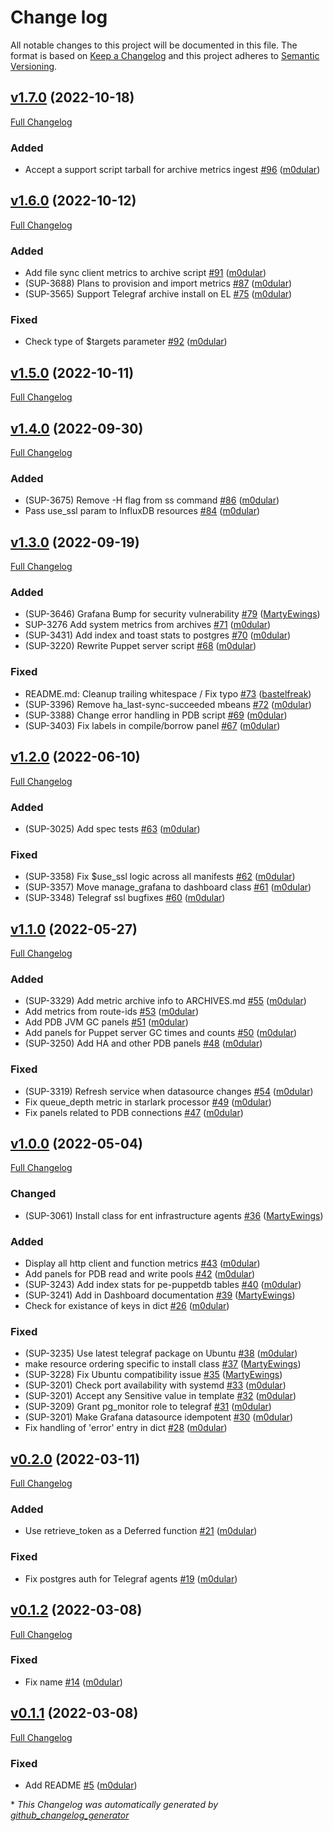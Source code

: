 # Change log

All notable changes to this project will be documented in this file. The format is based on [Keep a Changelog](http://keepachangelog.com/en/1.0.0/) and this project adheres to [Semantic Versioning](http://semver.org).

## [v1.7.0](https://github.com/puppetlabs/puppet_operational_dashboards/tree/v1.7.0) (2022-10-18)

[Full Changelog](https://github.com/puppetlabs/puppet_operational_dashboards/compare/v1.6.0...v1.7.0)

### Added

- Accept a support script tarball for archive metrics ingest [\#96](https://github.com/puppetlabs/puppet_operational_dashboards/pull/96) ([m0dular](https://github.com/m0dular))

## [v1.6.0](https://github.com/puppetlabs/puppet_operational_dashboards/tree/v1.6.0) (2022-10-12)

[Full Changelog](https://github.com/puppetlabs/puppet_operational_dashboards/compare/v1.5.0...v1.6.0)

### Added

- Add file sync client metrics to archive script [\#91](https://github.com/puppetlabs/puppet_operational_dashboards/pull/91) ([m0dular](https://github.com/m0dular))
- \(SUP-3688\) Plans to provision and import metrics [\#87](https://github.com/puppetlabs/puppet_operational_dashboards/pull/87) ([m0dular](https://github.com/m0dular))
- \(SUP-3565\) Support Telegraf archive install on EL [\#75](https://github.com/puppetlabs/puppet_operational_dashboards/pull/75) ([m0dular](https://github.com/m0dular))

### Fixed

- Check type of $targets parameter [\#92](https://github.com/puppetlabs/puppet_operational_dashboards/pull/92) ([m0dular](https://github.com/m0dular))

## [v1.5.0](https://github.com/puppetlabs/puppet_operational_dashboards/tree/v1.5.0) (2022-10-11)

[Full Changelog](https://github.com/puppetlabs/puppet_operational_dashboards/compare/v1.4.0...v1.5.0)

## [v1.4.0](https://github.com/puppetlabs/puppet_operational_dashboards/tree/v1.4.0) (2022-09-30)

[Full Changelog](https://github.com/puppetlabs/puppet_operational_dashboards/compare/v1.3.0...v1.4.0)

### Added

- \(SUP-3675\) Remove -H flag from ss command [\#86](https://github.com/puppetlabs/puppet_operational_dashboards/pull/86) ([m0dular](https://github.com/m0dular))
- Pass use\_ssl param to InfluxDB resources [\#84](https://github.com/puppetlabs/puppet_operational_dashboards/pull/84) ([m0dular](https://github.com/m0dular))

## [v1.3.0](https://github.com/puppetlabs/puppet_operational_dashboards/tree/v1.3.0) (2022-09-19)

[Full Changelog](https://github.com/puppetlabs/puppet_operational_dashboards/compare/v1.2.0...v1.3.0)

### Added

- \(SUP-3646\) Grafana Bump for security vulnerability [\#79](https://github.com/puppetlabs/puppet_operational_dashboards/pull/79) ([MartyEwings](https://github.com/MartyEwings))
- SUP-3276 Add system metrics from archives [\#71](https://github.com/puppetlabs/puppet_operational_dashboards/pull/71) ([m0dular](https://github.com/m0dular))
- \(SUP-3431\) Add index and toast stats to postgres [\#70](https://github.com/puppetlabs/puppet_operational_dashboards/pull/70) ([m0dular](https://github.com/m0dular))
- \(SUP-3220\) Rewrite Puppet server script [\#68](https://github.com/puppetlabs/puppet_operational_dashboards/pull/68) ([m0dular](https://github.com/m0dular))

### Fixed

- README.md: Cleanup trailing whitespace  / Fix typo [\#73](https://github.com/puppetlabs/puppet_operational_dashboards/pull/73) ([bastelfreak](https://github.com/bastelfreak))
- \(SUP-3396\) Remove ha\_last-sync-succeeded mbeans [\#72](https://github.com/puppetlabs/puppet_operational_dashboards/pull/72) ([m0dular](https://github.com/m0dular))
- \(SUP-3388\) Change error handling in PDB script [\#69](https://github.com/puppetlabs/puppet_operational_dashboards/pull/69) ([m0dular](https://github.com/m0dular))
- \(SUP-3403\) Fix labels in compile/borrow panel [\#67](https://github.com/puppetlabs/puppet_operational_dashboards/pull/67) ([m0dular](https://github.com/m0dular))

## [v1.2.0](https://github.com/puppetlabs/puppet_operational_dashboards/tree/v1.2.0) (2022-06-10)

[Full Changelog](https://github.com/puppetlabs/puppet_operational_dashboards/compare/v1.1.0...v1.2.0)

### Added

- \(SUP-3025\) Add spec tests [\#63](https://github.com/puppetlabs/puppet_operational_dashboards/pull/63) ([m0dular](https://github.com/m0dular))

### Fixed

- \(SUP-3358\) Fix $use\_ssl logic across all manifests [\#62](https://github.com/puppetlabs/puppet_operational_dashboards/pull/62) ([m0dular](https://github.com/m0dular))
- \(SUP-3357\) Move manage\_grafana to dashboard class [\#61](https://github.com/puppetlabs/puppet_operational_dashboards/pull/61) ([m0dular](https://github.com/m0dular))
- \(SUP-3348\) Telegraf ssl bugfixes [\#60](https://github.com/puppetlabs/puppet_operational_dashboards/pull/60) ([m0dular](https://github.com/m0dular))

## [v1.1.0](https://github.com/puppetlabs/puppet_operational_dashboards/tree/v1.1.0) (2022-05-27)

[Full Changelog](https://github.com/puppetlabs/puppet_operational_dashboards/compare/v1.0.0...v1.1.0)

### Added

- \(SUP-3329\) Add metric archive info to ARCHIVES.md [\#55](https://github.com/puppetlabs/puppet_operational_dashboards/pull/55) ([m0dular](https://github.com/m0dular))
- Add metrics from route-ids [\#53](https://github.com/puppetlabs/puppet_operational_dashboards/pull/53) ([m0dular](https://github.com/m0dular))
- Add PDB JVM GC panels [\#51](https://github.com/puppetlabs/puppet_operational_dashboards/pull/51) ([m0dular](https://github.com/m0dular))
- Add panels for Puppet server GC times and counts [\#50](https://github.com/puppetlabs/puppet_operational_dashboards/pull/50) ([m0dular](https://github.com/m0dular))
- \(SUP-3250\) Add HA and other PDB panels [\#48](https://github.com/puppetlabs/puppet_operational_dashboards/pull/48) ([m0dular](https://github.com/m0dular))

### Fixed

- \(SUP-3319\) Refresh service when datasource changes [\#54](https://github.com/puppetlabs/puppet_operational_dashboards/pull/54) ([m0dular](https://github.com/m0dular))
- Fix queue\_depth metric in starlark processor [\#49](https://github.com/puppetlabs/puppet_operational_dashboards/pull/49) ([m0dular](https://github.com/m0dular))
- Fix panels related to PDB connections [\#47](https://github.com/puppetlabs/puppet_operational_dashboards/pull/47) ([m0dular](https://github.com/m0dular))

## [v1.0.0](https://github.com/puppetlabs/puppet_operational_dashboards/tree/v1.0.0) (2022-05-04)

[Full Changelog](https://github.com/puppetlabs/puppet_operational_dashboards/compare/v0.2.0...v1.0.0)

### Changed

- \(SUP-3061\) Install class for ent infrastructure agents [\#36](https://github.com/puppetlabs/puppet_operational_dashboards/pull/36) ([MartyEwings](https://github.com/MartyEwings))

### Added

- Display all http client and function metrics [\#43](https://github.com/puppetlabs/puppet_operational_dashboards/pull/43) ([m0dular](https://github.com/m0dular))
- Add panels for PDB read and write pools [\#42](https://github.com/puppetlabs/puppet_operational_dashboards/pull/42) ([m0dular](https://github.com/m0dular))
- \(SUP-3243\) Add index stats for pe-puppetdb tables [\#40](https://github.com/puppetlabs/puppet_operational_dashboards/pull/40) ([m0dular](https://github.com/m0dular))
- \(SUP-3241\) Add in Dashboard documentation [\#39](https://github.com/puppetlabs/puppet_operational_dashboards/pull/39) ([MartyEwings](https://github.com/MartyEwings))
- Check for existance of keys in dict [\#26](https://github.com/puppetlabs/puppet_operational_dashboards/pull/26) ([m0dular](https://github.com/m0dular))

### Fixed

- \(SUP-3235\) Use latest telegraf package on Ubuntu [\#38](https://github.com/puppetlabs/puppet_operational_dashboards/pull/38) ([m0dular](https://github.com/m0dular))
- make resource ordering specific to install class [\#37](https://github.com/puppetlabs/puppet_operational_dashboards/pull/37) ([MartyEwings](https://github.com/MartyEwings))
- \(SUP-3228\) Fix Ubuntu compatibility issue [\#35](https://github.com/puppetlabs/puppet_operational_dashboards/pull/35) ([MartyEwings](https://github.com/MartyEwings))
- \(SUP-3201\) Check port availability with systemd [\#33](https://github.com/puppetlabs/puppet_operational_dashboards/pull/33) ([m0dular](https://github.com/m0dular))
- \(SUP-3201\) Accept any Sensitive value in template [\#32](https://github.com/puppetlabs/puppet_operational_dashboards/pull/32) ([m0dular](https://github.com/m0dular))
- \(SUP-3209\) Grant pg\_monitor role to telegraf [\#31](https://github.com/puppetlabs/puppet_operational_dashboards/pull/31) ([m0dular](https://github.com/m0dular))
- \(SUP-3201\) Make Grafana datasource idempotent [\#30](https://github.com/puppetlabs/puppet_operational_dashboards/pull/30) ([m0dular](https://github.com/m0dular))
- Fix handling of 'error' entry in dict [\#28](https://github.com/puppetlabs/puppet_operational_dashboards/pull/28) ([m0dular](https://github.com/m0dular))

## [v0.2.0](https://github.com/puppetlabs/puppet_operational_dashboards/tree/v0.2.0) (2022-03-11)

[Full Changelog](https://github.com/puppetlabs/puppet_operational_dashboards/compare/v0.1.2...v0.2.0)

### Added

- Use retrieve\_token as a Deferred function [\#21](https://github.com/puppetlabs/puppet_operational_dashboards/pull/21) ([m0dular](https://github.com/m0dular))

### Fixed

- Fix postgres auth for Telegraf agents [\#19](https://github.com/puppetlabs/puppet_operational_dashboards/pull/19) ([m0dular](https://github.com/m0dular))

## [v0.1.2](https://github.com/puppetlabs/puppet_operational_dashboards/tree/v0.1.2) (2022-03-08)

[Full Changelog](https://github.com/puppetlabs/puppet_operational_dashboards/compare/v0.1.1...v0.1.2)

### Fixed

- Fix name [\#14](https://github.com/puppetlabs/puppet_operational_dashboards/pull/14) ([m0dular](https://github.com/m0dular))

## [v0.1.1](https://github.com/puppetlabs/puppet_operational_dashboards/tree/v0.1.1) (2022-03-08)

[Full Changelog](https://github.com/puppetlabs/puppet_operational_dashboards/compare/d9a8f5e0fcdd1a64d95fec8a39eda863c0697e0e...v0.1.1)

### Fixed

- Add README [\#5](https://github.com/puppetlabs/puppet_operational_dashboards/pull/5) ([m0dular](https://github.com/m0dular))



\* *This Changelog was automatically generated by [github_changelog_generator](https://github.com/github-changelog-generator/github-changelog-generator)*
